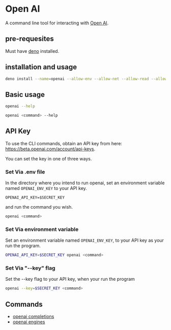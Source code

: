 # Open AI

A command line tool for interacting with [Open AI](https://openai.com/).

## pre-requesites

Must have [deno](https://deno.land) installed.

## installation and usage

```sh
deno install --name=openai --allow-env --allow-net --allow-read --allow-write https://johnhenry.github.io/std/ts/openai@0.0.0/mod.ts
```

## Basic usage

```sh
openai --help
```

```sh
openai <command> --help
```

## API Key

To use the CLI commands, obtain an API key from here: https://beta.openai.com/account/api-keys.

You can set the key in one of three ways.

### Set Via .env file

In the directory where you intend to run openai,
set an environment variable named `OPENAI_ENV_KEY` to your API key.

```sh: file:///.env
OPENAI_API_KEY=$SECRET_KEY
```

and run the command you wish.

```sh
openai <command>
```

### Set Via environment variable

Set an environment variable named `OPENAI_ENV_KEY`,
to your API key as your run the program.

```sh
OPENAI_API_KEY=$SECRET_KEY openai <command>
```

### Set Via "--key" flag

Set the --key flag to your API key,
when your run the program

```sh
openai --key=$SECRET_KEY <command>
```

## Commands

- [openai completions](./completions.md)
- [openai engines](./engines.md)
